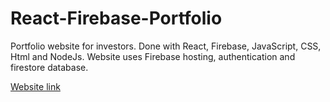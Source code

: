 # React-Firebase-Portfolio

Portfolio website for investors. Done with React, Firebase, JavaScript, CSS, Html and NodeJs.
Website uses Firebase hosting, authentication and firestore database.

[Website link](https://investors-database-e9d34.firebaseapp.com/)
